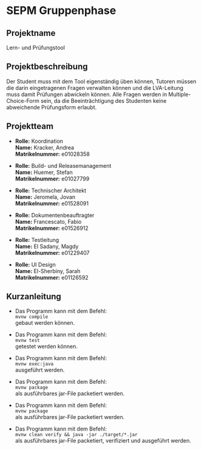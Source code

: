 # SEPM Gruppenphase

## Projektname

Lern- und Prüfungstool

## Projektbeschreibung

Der Student muss mit dem Tool eigenständig üben können, Tutoren müssen die darin eingetragenen Fragen verwalten können und die LVA-Leitung muss damit Prüfungen abwickeln können. Alle Fragen werden in Multiple-Choice-Form sein, da die Beeinträchtigung des Studenten keine abweichende Prüfungsform erlaubt.

## Projektteam

*   **Rolle:**          Koordination\
    **Name:**           Kracker, Andrea\
    **Matrikelnummer:** e01028358

*   **Rolle:**          Build- und Releasemanagement\
    **Name:**           Huemer, Stefan\
    **Matrikelnummer:** e01027799

*   **Rolle:**          Technischer Architekt\
    **Name:**           Jeromela, Jovan\
    **Matrikelnummer:** e01528091

*   **Rolle:**          Dokumentenbeauftragter\
    **Name:**           Francescato, Fabio\
    **Matrikelnummer:** e01526912

*   **Rolle:**          Testleitung\
    **Name:**           El Sadany, Magdy\
    **Matrikelnummer:** e01229407

*   **Rolle:**          UI Design\
    **Name:**           El-Sherbiny, Sarah\
    **Matrikelnummer:** e01126592

## Kurzanleitung

*   Das Programm kann mit dem Befehl:\
    ```mvnw compile```\
    gebaut werden können.

*   Das Programm kann mit dem Befehl:\
    ```mvnw test```\
    getestet werden können.

*   Das Programm kann mit dem Befehl:\
    ```mvnw exec:java```\
    ausgeführt werden.

*   Das Programm kann mit dem Befehl:\
    ```mvnw package```\
    als ausführbares jar-File packetiert werden.

*   Das Programm kann mit dem Befehl:\
    ```mvnw package```\
    als ausführbares jar-File packetiert werden.

*   Das Programm kann mit dem Befehl:\
    ```mvnw clean verify && java -jar ./target/*.jar```\
    als ausführbares jar-File packetiert, verifiziert und ausgeführt werden.
